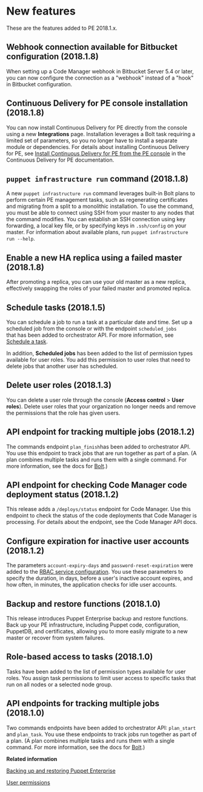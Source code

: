 # New features

These are the features added to PE 2018.1.x.

## Webhook connection available for Bitbucket configuration \(2018.1.8\)

When setting up a Code Manager webhook in Bitbucket Server 5.4 or later, you can now configure the connection as a "webhook" instead of a "hook" in Bitbucket configuration.

## Continuous Delivery for PE console installation \(2018.1.8\)

You can now install Continuous Delivery for PE directly from the console using a new **Integrations** page. Installation leverages a Bolt task requiring a limited set of parameters, so you no longer have to install a separate module or dependencies. For details about installing Continuous Delivery for PE, see [Install Continuous Delivery for PE from the PE console](https://puppet.com/docs/continuous-delivery/2.x/install_pe_console.html) in the Continuous Delivery for PE documentation.

## `puppet infrastructure run` command \(2018.1.8\)

A new `puppet infrastructure run` command leverages built-in Bolt plans to perform certain PE management tasks, such as regenerating certificates and migrating from a split to a monolithic installation. To use the command, you must be able to connect using SSH from your master to any nodes that the command modifies. You can establish an SSH connection using key forwarding, a local key file, or by specifying keys in `.ssh/config` on your master. For information about available plans, run `puppet infrastructure run --help`.

## Enable a new HA replica using a failed master \(2018.1.8\)

After promoting a replica, you can use your old master as a new replica, effectively swapping the roles of your failed master and promoted replica.

## Schedule tasks \(2018.1.5\)

You can schedule a job to run a task at a particular date and time. Set up a scheduled job from the console or with the endpoint `scheduled_jobs` that has been added to orchestrator API. For more information, see [Schedule a task](running_tasks_in_the_console.md#).

In addition, **Scheduled jobs** has been added to the list of permission types available for user roles. You add this permission to user roles that need to delete jobs that another user has scheduled. 

## Delete user roles \(2018.1.3\)

You can delete a user role through the console \(**Access control** \> **User roles**\). Delete user roles that your organization no longer needs and remove the permissions that the role has given users.

## API endpoint for tracking multiple jobs \(2018.1.2\)

The commands endpoint `plan_finish`has been added to orchestrator API. You use this endpoint to track jobs that are run together as part of a plan. \(A plan combines multiple tasks and runs them with a single command. For more information, see the docs for [Bolt](https://puppet.com/docs/bolt/0.x/bolt.html).\)

## API endpoint for checking Code Manager code deployment status \(2018.1.2\)

This release adds a `/deploys/status` endpoint for Code Manager. Use this endpoint to check the status of the code deployments that Code Manager is processing. For details about the endpoint, see the Code Manager API docs.

## Configure expiration for inactive user accounts \(2018.1.2\)

The parameters `account-expiry-days` and `password-reset-expiration` were added to the [RBAC service configuration](rbac_api_v1_config.md#). You use these parameters to specify the duration, in days, before a user's inactive account expires, and how often, in minutes, the application checks for idle user accounts.

## Backup and restore functions \(2018.1.0\)

This release introduces Puppet Enterprise backup and restore functions. Back up your PE infrastructure, including Puppet code, configuration, PuppetDB, and certificates, allowing you to more easily migrate to a new master or recover from system failures.

## Role-based access to tasks \(2018.1.0\)

Tasks have been added to the list of permission types available for user roles. You assign task permissions to limit user access to specific tasks that run on all nodes or a selected node group.

## API endpoints for tracking multiple jobs \(2018.1.0\)

Two commands endpoints have been added to orchestrator API: `plan_start` and `plan_task`. You use these endpoints to track jobs run together as part of a plan. \(A plan combines multiple tasks and runs them with a single command. For more information, see the docs for [Bolt](https://puppet.com/docs/bolt/0.x/bolt.html).\)

**Related information**  


[Backing up and restoring Puppet Enterprise](backing_up_and_restoring_pe.md)

[User permissions](rbac_permissions_intro.md#)


